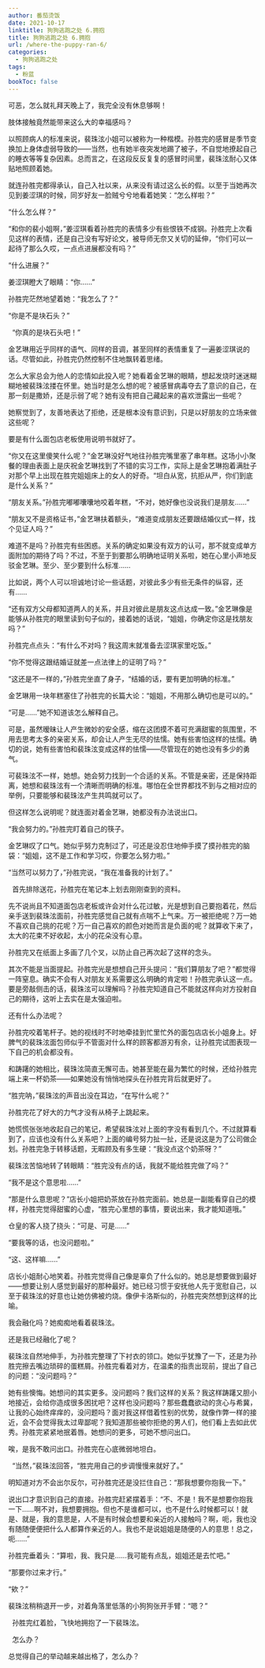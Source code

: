```yaml
---
author: 番茄烫饭
date: 2021-10-17
linktitle: 狗狗逃跑之处 6.拥抱
title: 狗狗逃跑之处 6.拥抱
url: /where-the-puppy-ran-6/
categories:
  - 狗狗逃跑之处
tags:
  - 粉蓝
bookToc: false
---
```


可恶，怎么就礼拜天晚上了，我完全没有休息够啊！

<!--more-->


肢体接触竟然能带来这么大的幸福感吗？
 


以照顾病人的标准来说，裴珠泫小姐可以被称为一种楷模。孙胜完的感冒是季节变换加上身体虚弱导致的——当然，也有她半夜突发地踢了被子，不自觉地撩起自己的睡衣等等复杂因素。总而言之，在这段反反复复的感冒时间里，裴珠泫耐心又体贴地照顾着她。

就连孙胜完都得承认，自己入社以来，从来没有请过这么长的假。以至于当她再次见到姜涩琪的时候，同岁好友一脸贼兮兮地看着她笑：“怎么样啦？”

“什么怎么样？”

“和你的裴小姐啊，”姜涩琪看着孙胜完的表情多少有些恨铁不成钢。孙胜完上次看见这样的表情，还是自己没有写好论文，被导师无奈又关切的延伸，“你们可以一起待了那么久哎，一点点进展都没有吗？”

“什么进展？”

姜涩琪瞪大了眼睛：“你……”

孙胜完茫然地望着她：“我怎么了？”

“你是不是块石头？”


 
“你真的是块石头吧！”

金艺琳用近乎同样的语气、同样的音调，甚至同样的表情重复了一遍姜涩琪说的话。尽管如此，孙胜完仍然控制不住地飘转着思绪。

怎么大家总会为他人的恋情如此投入呢？她看着金艺琳的眼睛，想起发烧时迷迷糊糊地被裴珠泫搂在怀里。她当时是怎么想的呢？被感冒病毒夺去了意识的自己，在那一刻是撒娇，还是示弱了呢？她有没有把自己藏起来的喜欢泄露出一些呢？

她察觉到了，友善地表达了拒绝，还是根本没有意识到，只是以好朋友的立场来做这些呢？

要是有什么面包店老板使用说明书就好了。

“你又在这里傻笑什么呢？”金艺琳没好气地往孙胜完嘴里塞了串年糕。这场小小聚餐的理由表面上是庆祝金艺琳找到了不错的实习工作，实际上是金艺琳抱着满肚子对那个早上出现在胜完姐姐床上的女人的好奇。“坦白从宽，抗拒从严，你们到底是什么关系？”

“朋友关系。”孙胜完嘟嘟囔囔地咬着年糕，“不对，她好像也没说我们是朋友……”

“朋友又不是资格证书，”金艺琳扶着额头，“难道变成朋友还要跟结婚仪式一样，找个见证人吗？”

难道不是吗？孙胜完有些困惑。关系的确定如果没有双方的认可，那不就变成单方面附加的期待了吗？不过，不至于到要那么明确地证明关系啦，她在心里小声地反驳金艺琳。至少、至少要到什么标准……

比如说，两个人可以坦诚地讨论一些话题，对彼此多少有些无条件的纵容，还有……

“还有双方父母都知道两人的关系，并且对彼此是朋友这点达成一致。”金艺琳像是能够从孙胜完的眼里读到句子似的，接着她的话说，“姐姐，你确定你这是找朋友吗？”

孙胜完点点头：“有什么不对吗？我这周末就准备去涩琪家里吃饭。”

“你不觉得这跟结婚证就差一点法律上的证明了吗？”

“这还是不一样的，”孙胜完坐直了身子，“结婚的话，要有更加明确的标准。”

金艺琳用一块年糕塞住了孙胜完的长篇大论：“姐姐，不用那么确切也是可以的。”

“可是……”她不知道该怎么解释自己。

可是，虽然暧昧让人产生微妙的安全感，缩在这团摸不着可充满甜蜜的氛围里，不用去思考太多的亲密关系，却会让人产生无尽的怯懦。她有些害怕这样的怯懦。确切的说，她有些害怕和裴珠泫变成这样的怯懦——尽管现在的她也没有多少的勇气。

可裴珠泫不一样，她想。她会努力找到一个合适的关系。不管是亲密，还是保持距离，她想和裴珠泫有一个清晰而明确的标准。哪怕在全世界都找不到与之相对应的举例，只要能够和裴珠泫产生共鸣就可以了。

但这样怎么说明呢？就连面对着金艺琳，她都没有办法说出口。

“我会努力的。”孙胜完盯着自己的筷子。

金艺琳叹了口气。她似乎努力克制过了，可还是没忍住地伸手摸了摸孙胜完的脑袋：“姐姐，这不是工作和学习哎，你要怎么努力啦。”

“当然可以努力了，”孙胜完说，“我在准备我的计划了。”


 
首先排除送花，孙胜完在笔记本上划去刚刚查到的资料。

先不说尚且不知道面包店老板或许会对什么花过敏，光是想到自己要抱着花，然后亲手送到裴珠泫面前，孙胜完感觉自己就有点喘不上气来。万一被拒绝呢？万一她不喜欢自己挑的花呢？万一自己喜欢的颜色对她而言是负面的呢？就算收下来了，太大的花束不好收起，太小的花朵没有心意。

孙胜完又在纸面上多画了几个叉，以防止自己再次起了这样的念头。

其次不能是当面提起。孙胜完光是想想自己开头提问：“我们算朋友了吧？”都觉得一阵窒息。确实不会有人对朋友关系需要这么明确的肯定啦！孙胜完承认这一点。要是旁敲侧击的话，裴珠泫可以理解吗？孙胜完知道自己不能就这样向对方投射自己的期待，这听上去实在是太强迫啦。

还有什么办法呢？

孙胜完咬着笔杆子。她的视线时不时地牵挂到忙里忙外的面包店店长小姐身上。好脾气的裴珠泫面包师似乎不管面对什么样的顾客都游刃有余，让孙胜完试图表现一下自己的机会都没有。

和踌躇的她相比，裴珠泫简直无懈可击。她甚至能在最为繁忙的时候，还给孙胜完端上来一杯奶茶——如果她没有悄悄地探头在孙胜完背后就更好了。

“胜完呐，”裴珠泫的声音出没在耳边，“在写什么呢？”

孙胜完花了好大的力气才没有从椅子上跳起来。

她慌慌张张地收起自己的笔记，希望裴珠泫对上面的字没有看到几个。不过就算看到了，应该也没有什么关系吧？上面的编号努力扯一扯，还是说这是为了公司做企划。孙胜完急于转移话题，无暇顾及有多生硬：“我没点这个奶茶呀？”

裴珠泫苦恼地转了转眼睛：“胜完没有点的话，我就不能给胜完做了吗？”

“我不是这个意思啦……”

“那是什么意思呢？”店长小姐把奶茶放在孙胜完面前。她总是一副能看穿自己的模样，孙胜完觉得甜蜜的心虚，“胜完心里想的事情，要说出来，我才能知道哦。”

仓皇的客人挠了挠头：“可是、可是……”

“要我等的话，也没问题啦。”

“这、这样嘛……”

店长小姐耐心地笑着。孙胜完觉得自己像是辜负了什么似的。她总是想要做到最好——想要让别人感觉到最好的那种最好。她已经习惯于安抚他人先于宽慰自己，以至于裴珠泫的好意也让她仿佛被灼烧。像伊卡洛斯似的，孙胜完突然想到这样的比喻。

我会融化吗？她痴痴地看着裴珠泫。

还是我已经融化了呢？

裴珠泫自然地伸手，为孙胜完整理了下衬衣的领口。她似乎犹豫了一下，还是为孙胜完擦去嘴边琐碎的蛋糕屑。孙胜完看着对方，在温柔的指责出现前，提出了自己的问题：“没问题吗？”

她有些懊悔。她想问的其实更多。没问题吗？我们这样的关系？我这样踌躇又胆小地接近，会给你造成很多困扰吧？这样也没问题吗？那些蠢蠢欲动的贪心与希冀，让我的心始终痒痒的，没问题吗？面对我这样借着性别的优势，就像作弊一样的接近，会不会觉得我太过卑鄙呢？我知道那些被你拒绝的男人们，他们看上去如此优秀。孙胜完紧紧地抿着唇。她想问的更多，可她不想问出口。

唉，是我不敢问出口。孙胜完在心底微弱地坦白。


 
“当然，”裴珠泫回答，“胜完用自己的步调慢慢来就好了。”

明知道对方不会出尔反尔，可孙胜完还是没拦住自己：“那我想要你抱我一下。”

说出口才意识到自己的直接。孙胜完赶紧摆着手：“不、不是！我不是想要你抱我一下……啊不对，我想要拥抱。但也不是谁都可以，也不是什么时候都可以！就是、就是，我的意思是，人不是有时候会想要和亲近的人接触吗？啊，呃，我也没有随随便便把什么人都算作亲近的人。我也不是说姐姐是随便的人的意思！总之，呃……”

孙胜完垂着头：“算啦，我、我只是……我可能有点乱，姐姐还是去忙吧。”

“那要你过来才行。”

“欸？”

裴珠泫稍稍退开一步，对着角落里低落的小狗狗张开手臂：“嗯？”


 
孙胜完红着脸，飞快地拥抱了一下裴珠泫。


 
怎么办？

总觉得自己的举动越来越出格了，怎么办？
